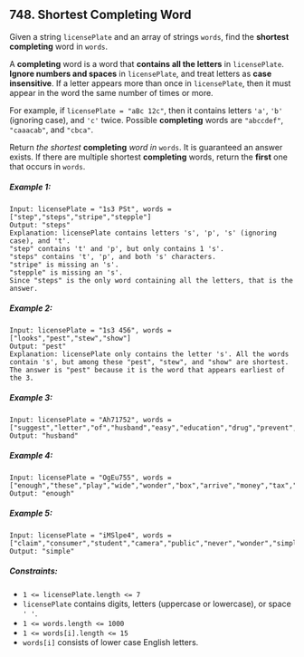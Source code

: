 ## 748. Shortest Completing Word

Given a string ```licensePlate``` and an array of strings ```words```, find the **shortest completing** word in ```words```.

A **completing** word is a word that **contains all the letters** in ```licensePlate```. **Ignore numbers and spaces** in ```licensePlate```, and treat letters as **case insensitive**. If a letter appears more than once in ```licensePlate```, then it must appear in the word the same number of times or more.

For example, if ```licensePlate = "aBc 12c"```, then it contains letters ```'a'```, ```'b'``` (ignoring case), and ```'c'``` twice. Possible **completing** words are ```"abccdef"```, ```"caaacab"```, and ```"cbca"```.

Return *the shortest* **completing** *word in* ```words```. It is guaranteed an answer exists. If there are multiple shortest **completing** words, return the **first** one that occurs in ```words```.

##### Example 1:
```
Input: licensePlate = "1s3 PSt", words = ["step","steps","stripe","stepple"]
Output: "steps"
Explanation: licensePlate contains letters 's', 'p', 's' (ignoring case), and 't'.
"step" contains 't' and 'p', but only contains 1 's'.
"steps" contains 't', 'p', and both 's' characters.
"stripe" is missing an 's'.
"stepple" is missing an 's'.
Since "steps" is the only word containing all the letters, that is the answer.
```
##### Example 2:
```
Input: licensePlate = "1s3 456", words = ["looks","pest","stew","show"]
Output: "pest"
Explanation: licensePlate only contains the letter 's'. All the words contain 's', but among these "pest", "stew", and "show" are shortest. The answer is "pest" because it is the word that appears earliest of the 3.
```
##### Example 3:
```
Input: licensePlate = "Ah71752", words = ["suggest","letter","of","husband","easy","education","drug","prevent","writer","old"]
Output: "husband"
```
##### Example 4:
```
Input: licensePlate = "OgEu755", words = ["enough","these","play","wide","wonder","box","arrive","money","tax","thus"]
Output: "enough"
```
##### Example 5:
```
Input: licensePlate = "iMSlpe4", words = ["claim","consumer","student","camera","public","never","wonder","simple","thought","use"]
Output: "simple"
```

##### Constraints:

* ```1 <= licensePlate.length <= 7```
* ```licensePlate``` contains digits, letters (uppercase or lowercase), or space ```' '```.
* ```1 <= words.length <= 1000```
* ```1 <= words[i].length <= 15```
* ```words[i]``` consists of lower case English letters.